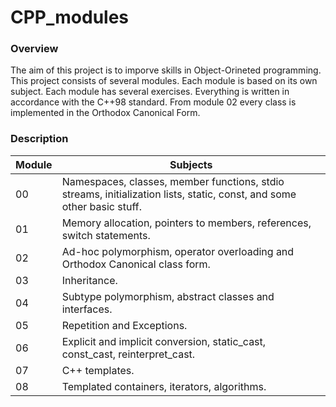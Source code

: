 # CPP_modules

### Overview

The aim of this project is to imporve skills in Object-Orineted programming.
This project consists of several modules. Each module is based on its own subject. 
Each module has several exercises. Everything is written in accordance with the 
C++98 standard. From module 02 every class is implemented in the Orthodox Canonical Form.

### Description

| Module | Subjects |
| ------ | -------- |
| 00 | Namespaces, classes, member functions, stdio streams, initialization lists, static, const, and some other basic stuff. |
| 01 | Memory allocation, pointers to members, references, switch statements. |
| 02 | Ad-hoc polymorphism, operator overloading and Orthodox Canonical class form. |
| 03 | Inheritance. |
| 04 | Subtype polymorphism, abstract classes and interfaces. |
| 05 | Repetition and Exceptions. |
| 06 | Explicit and implicit conversion, static_cast, const_cast, reinterpret_cast. |
| 07 | C++ templates. |
| 08 | Templated containers, iterators, algorithms. |
